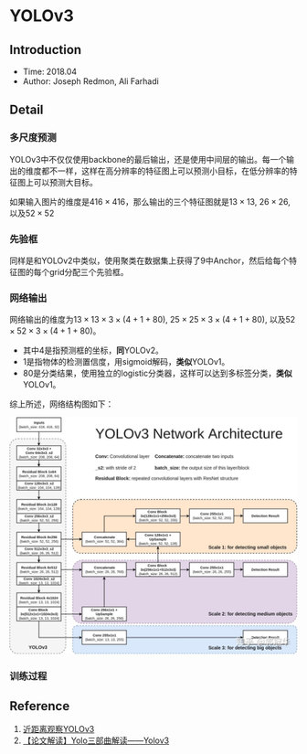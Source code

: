 # YOLOv3

## Introduction

* Time: 2018.04
* Author: Joseph Redmon, Ali Farhadi

## Detail

### 多尺度预测

YOLOv3中不仅仅使用backbone的最后输出，还是使用中间层的输出。每一个输出的维度都不一样，这样在高分辨率的特征图上可以预测小目标，在低分辨率的特征图上可以预测大目标。

如果输入图片的维度是$416\times 416$，那么输出的三个特征图就是$13\times 13$, $26\times 26$, 以及$52\times 52$

### 先验框

同样是和YOLOv2中类似，使用聚类在数据集上获得了9中Anchor，然后给每个特征图的每个grid分配三个先验框。

### 网络输出

网络输出的维度为$13\times 13\times 3\times (4+1+80)$, $25\times 25\times 3\times (4+1+80)$, 以及$52\times 52\times 3\times (4+1+80)$。

* 其中4是指预测框的坐标，**同**YOLOv2。
* 1是指物体的检测置信度，用sigmoid解码，**类似**YOLOv1。
* 80是分类结果，使用独立的logistic分类器，这样可以达到多标签分类，**类似**YOLOv1。

综上所述，网络结构图如下：

![Network Architecture](../../../Resource/Pictures/yolov3-architecture.jpg)


### 训练过程

## Reference

1. [近距离观察YOLOv3](https://zhuanlan.zhihu.com/p/40332004)
2. [【论文解读】Yolo三部曲解读——Yolov3](https://zhuanlan.zhihu.com/p/76802514)
